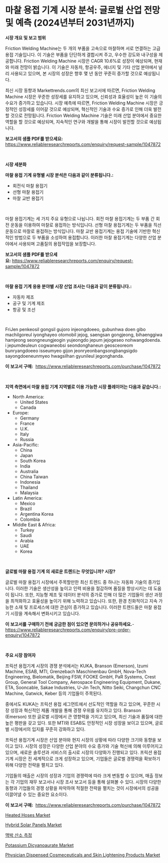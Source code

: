 <p><h1>마찰 용접 기계 시장 분석: 글로벌 산업 전망 및 예측 (2024년부터 2031년까지)</h1></p><p><strong>시장 개요 및 보고 범위</strong></p>
<p><p>Friction Welding Machine는 두 개의 부품을 고속으로 마찰하며 서로 연결하는 고급 용접 기술입니다. 이 기술은 부품을 단단하게 결합시켜 주고, 우수한 강도와 내구성을 제공합니다. Friction Welding Machine 시장은 CAGR 10.6%로 성장이 예상되며, 현재와 미래 전망이 밝습니다. 이 기술은 자동차, 항공우주, 에너지 및 기타 산업 분야에서 널리 사용되고 있으며, 본 시장의 성장은 향후 몇 년 동안 꾸준히 증가할 것으로 예상됩니다.</p><p>최신 시장 동향과 Markettrends.com의 최신 보고서에 따르면, Friction Welding Machine 시장은 꾸준한 성장세를 유지하고 있으며, 신뢰성과 효율성이 높은 이 기술의 수요가 증가하고 있습니다. 시장 예측에 따르면, Friction Welding Machine 시장은 긍정적인 성장세를 이어갈 것으로 예상되며, 혁신적인 기술과 수요 증가로 인해 더욱 발전할 것으로 전망됩니다. Friction Welding Machine 기술은 미래 산업 분야에서 중요한 역할을 할 것으로 예상되며, 지속적인 연구와 개발을 통해 시장이 발전할 것으로 예상됩니다.</p></p>
<p><strong>보고서의 샘플 PDF를 받으세요:</strong> <a href="https://www.reliableresearchreports.com/enquiry/request-sample/1047872">https://www.reliableresearchreports.com/enquiry/request-sample/1047872</a></p>
<p>&nbsp;</p>
<p><strong>시장 세분화</strong></p>
<p><strong>마찰 용접 기계 유형별 시장 분석은 다음과 같이 분류됩니다.:</strong></p>
<p><ul><li>회전식 마찰 용접기</li><li>선형 마찰 용접기</li><li>마찰 교반 용접기</li></ul></p>
<p>&nbsp;</p>
<p><p>마찰 용접기계는 세 가지 주요 유형으로 나뉩니다. 회전 마찰 용접기계는 두 부품 간 회전 운동을 이용하여 마찰로 용접하는 방식입니다. 선형 마찰 용접기계는 두 부품을 직선 운동으로 마찰로 용접하는 방식입니다. 마찰 교반 용접기계는 용접 기술에 기반한 혁신적인 방법으로 두 부품을 소성하여 용접합니다. 이러한 마찰 용접기계는 다양한 산업 분야에서 사용되며 고품질의 용접작업을 보장합니다.</p></p>
<p><strong>보고서의 샘플 PDF를 받으세요:</strong>&nbsp;<a href="https://www.reliableresearchreports.com/enquiry/request-sample/1047872">https://www.reliableresearchreports.com/enquiry/request-sample/1047872</a></p>
<p>&nbsp;</p>
<p><strong> 마찰 용접 기계 응용 분야별 시장 산업 조사는 다음과 같이 분류됩니다.:</strong></p>
<p><ul><li>자동차 제조</li><li>공구 및 기계 제조</li><li>항공 및 조선</li></ul></p>
<p>&nbsp;</p>
<p><p>FriJen penkeosil gongsil gujoro injeongdoeeo, gubunhwa doen gibo machilgoreul iyonghayeo otomobil jejog, saengsan gongjeong, bihaenggiwa hamjeong seongneungjeogin yujeongdo jepum jejogeseo nohwangdoenda. i jepumdeuleun cogwaneobsi seondonghaneun geosceoreom bunryangdoeeo isseumyeo gijon jeonryeonbangsongbangsigdo sayongdoeneunmyeo hwagsilhan gyunileul jegonghanda.</p></p>
<p><strong>이 보고서 구매:</strong>&nbsp; <a href="https://www.reliableresearchreports.com/purchase/1047872">https://www.reliableresearchreports.com/purchase/1047872</a></p>
<p>&nbsp;</p>
<p><strong>지역 측면에서 마찰 용접 기계 지역별로 이용 가능한 시장 플레이어는 다음과 같습니다.:</strong></p>
<p><ul>
    <li>
        North America:
        <ul>
            <li>United States</li>
            <li>Canada</li>
        </ul>
    </li>
    <li>
        Europe:
        <ul>
            <li>Germany</li>
            <li>France</li>
            <li>U.K.</li>
            <li>Italy</li>
            <li>Russia</li>
        </ul>
    </li>
    <li>
        Asia-Pacific:
        <ul>
            <li>China</li>
            <li>Japan</li>
            <li>South Korea</li>
            <li>India</li>
            <li>Australia</li>
            <li>China Taiwan</li>
            <li>Indonesia</li>
            <li>Thailand</li>
            <li>Malaysia</li>
        </ul>
    </li>
    <li>
        Latin America:
        <ul>
            <li>Mexico</li>
            <li>Brazil</li>
            <li>Argentina Korea</li>
            <li>Colombia</li>
        </ul>
    </li>
    <li>
        Middle East & Africa:
        <ul>
            <li>Turkey</li>
            <li>Saudi</li>
            <li>Arabia</li>
            <li>UAE</li>
            <li>Korea</li>
        </ul>
    </li>
    </ul></p>
<p>&nbsp;</p>
<p><strong>글로벌 마찰 용접 기계 의 새로운 트렌드는 무엇입니까? 시장?</strong></p>
<p><p>글로벌 마찰 용접기 시장에서 주목할만한 최신 트렌드 중 하나는 자동화 기술의 증가입니다. 이러한 기술은 생산성을 높이고 인력 비용을 절감하며 품질을 향상시키는 데 도움이 됩니다. 또한, 지능형 제조 및 데이터 분석의 증가로 인해 더 많은 기업들이 생산 과정을 최적화하고 효율성을 높이기 위해 노력하고 있습니다. 또한, 환경 친화적이고 지속 가능한 소재 및 프로세스에 대한 관심이 증가하고 있습니다. 이러한 트렌드들은 마찰 용접기 시장을 계속해서 변화시키고 있습니다.</p></p>
<p><strong>이 보고서를 구매하기 전에 궁금한 점이 있으면 문의하거나 공유하세요.</strong>- <a href="https://www.reliableresearchreports.com/enquiry/pre-order-enquiry/1047872">https://www.reliableresearchreports.com/enquiry/pre-order-enquiry/1047872</a></p>
<p>&nbsp;</p>
<p><strong>주요 시장 참여자</strong></p>
<p><p>프릭션 용접기계 시장의 경쟁 분석에서는 KUKA, Branson (Emerson), Izumi Machine, ESAB, MTI, Grenzebach Maschinenbau GmbH, Nova-Tech Engineering, Bielomatik, Beijing FSW, FOOKE GmbH, PaR Systems, Crest Group, General Tool Company, Aerospace Engineering Equipment, Dukane, ETA, Sooncable, Sakae Industries, U-Jin Tech, Nitto Seiki, Changchun CNC Machine, Gatwick, Keber 등의 기업들이 주목된다. </p><p>중에서도 KUKA는 프릭션 용접 세그먼트에서 선도적인 역할을 하고 있으며, 꾸준한 시장 성장과 혁신적인 제품 개발을 통해 경쟁 우위를 유지하고 있다. Branson (Emerson) 또한 글로벌 시장에서 큰 영향력을 가지고 있으며, 최신 기술과 품질에 대한 높은 평판을 갖고 있다. 또한 MTI와 ESAB도 안정적인 시장 성장을 보이고 있으며, 글로벌 시장에서의 입지를 꾸준히 강화하고 있다.</p><p>프릭션 용접기계 시장은 산업 분야와 현지 시장의 상황에 따라 다양한 크기와 동향을 보이고 있다. 시장의 성장은 다양한 산업 분야의 수요 증가와 기술 혁신에 의해 이루어지고 있으며, 새로운 솔루션과 서비스의 출시로 시장의 다양화가 진행되고 있다. 프릭션 용접기계 시장은 전 세계적으로 크게 성장하고 있으며, 기업들은 글로벌 경쟁력을 확보하기 위해 다양한 전략을 펼치고 있다.</p><p>기업들의 매출은 시장의 성장과 기업의 경쟁력에 따라 크게 변동할 수 있으며, 매출 정보는 각 기업의 재무 보고서나 시장 조사 보고서 등을 통해 살펴볼 수 있다. 시장의 다양한 동향과 기업들의 경쟁 상황을 파악하여 적절한 전략을 펼치는 것이 시장에서의 성공을 이끌어낼 수 있는 중요한 요소이다.</p></p>
<p><strong>이 보고서 구매:</strong>&nbsp;&nbsp;<a href="https://www.reliableresearchreports.com/purchase/1047872">https://www.reliableresearchreports.com/purchase/1047872</a></p>
<p><p><a href="https://view.publitas.com/reportprime-1/heated-hoses-market-size-focuses-on-market-dynamics-in-depth-analysis-and-future-projections-of-its-market-forecasted-for-period-from-2023-to-2030/">Heated Hoses Market</a></p><p><a href="https://view.publitas.com/reportprime-1/hybrid-solar-panels-market-size-share-trends-analysis-report-by-application-regional-outlook-competitive-strategies-and-segment-forecasts-2023-2030/">Hybrid Solar Panels Market</a></p><p><a href="https://github.com/bunxhcci35271755/Market-Research-Report-List-1/blob/main/8463996190224.md">맥박 산소 측정</a></p><p><a href="https://github.com/Chiragrp22/Market-Research-Report-List-3/blob/main/potassium-dicyanoaurate-market.md">Potassium Dicyanoaurate Market</a></p><p><a href="https://forested-sushi-9b0.notion.site/Physician-Dispensed-Cosmeceuticals-and-Skin-Lightening-Products-Market-Size-Evaluating-its-Market-T-e57f0ceca87b4697b96c2df130aa4462">Physician Dispensed Cosmeceuticals and Skin Lightening Products Market</a></p></p>
